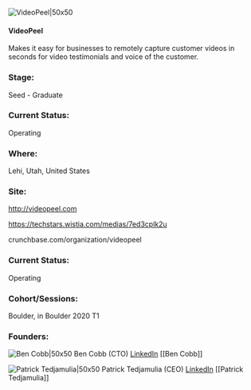 

![VideoPeel|50x50](https://apimg.techstars.com/connect/images/image_files/5e964f79a36c115d3b00008a/original/peel-icon.jpg)

#### VideoPeel
Makes it easy for businesses to remotely capture customer videos in seconds for video testimonials and voice of the customer.

### Stage: 
Seed - Graduate 

### Current Status: 
Operating

### Where:
Lehi, Utah, United States

### Site:
http://videopeel.com

https://techstars.wistia.com/medias/7ed3cplk2u

crunchbase.com/organization/videopeel

### Current Status: 
Operating

### Cohort/Sessions: 
Boulder, in Boulder 2020 T1

### Founders: 

![Ben Cobb|50x50](https://apimg.techstars.com/connect/images/image_files/5df461ba34a60d23e9000011/original/profilepic.png) Ben Cobb (CTO) [LinkedIn](https://linkedin.com/in/bencobb) [[Ben Cobb]]

![Patrick Tedjamulia|50x50](https://apimg.techstars.com/connect/images/image_files/5e09f25a34a60d4822000053/original/Patrick_Headshot.jpeg) Patrick Tedjamulia (CEO) [LinkedIn](https://linkedin.com/in/patricktedjamulia) [[Patrick Tedjamulia]]


